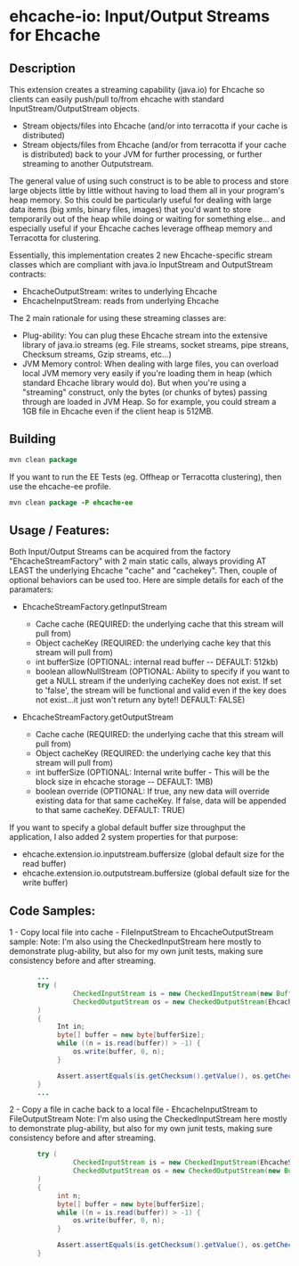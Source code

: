 # ehcache-io: Input/Output Streams for Ehcache

## Description
This extension creates a streaming capability (java.io) for Ehcache so clients can easily push/pull to/from ehcache with standard InputStream/OutputStream objects.
 * Stream objects/files into Ehcache (and/or into terracotta if your cache is distributed)
 * Stream objects/files from Ehcache (and/or from terracotta if your cache is distributed) back to your JVM for further processing, or further streaming to another Outputstream.

The general value of using such construct is to be able to process and store large objects little by little without having to load them all in your program's heap memory.
So this could be particularly useful for dealing with large data items (big xmls, binary files, images) that you'd want to store temporarily out of the heap while doing or waiting for something else...
and especially useful if your Ehcache caches leverage offheap memory and Terracotta for clustering.

Essentially, this implementation creates 2 new Ehcache-specific stream classes which are compliant with java.io InputStream and OutputStream contracts:
 * EhcacheOutputStream: writes to underlying Ehcache
 * EhcacheInputStream: reads from underlying Ehcache

The 2 main rationale for using these streaming classes are:
 * Plug-ability: You can plug these Ehcache stream into the extensive library of java.io streams (eg. File streams, socket streams, pipe streans, Checksum streams, Gzip streams, etc…)
 * JVM Memory control: When dealing with large files, you can overload local JVM memory very easily if you're loading them in heap (which standard Ehcache library would do). 
 But when you're using a "streaming" construct, only the bytes (or chunks of bytes) passing through are loaded in JVM Heap. 
 So for example, you could stream a 1GB file in Ehcache even if the client heap is 512MB.

## Building

```java
mvn clean package
```

If you want to run the EE Tests (eg. Offheap or Terracotta clustering), then use the ehcache-ee profile.

```java
mvn clean package -P ehcache-ee
```

## Usage / Features:

Both Input/Output Streams can be acquired from the factory "EhcacheStreamFactory" with 2 main static calls, 
always providing AT LEAST the underlying Ehcache "cache" and "cachekey".
Then, couple of optional behaviors can be used too. Here are simple details for each of the paramaters:

 * EhcacheStreamFactory.getInputStream
   * Cache cache (REQUIRED: the underlying cache that this stream will pull from)
   * Object cacheKey (REQUIRED: the underlying cache key that this stream will pull from)
   * int bufferSize (OPTIONAL: internal read buffer -- DEFAULT: 512kb)
   * boolean allowNullStream (OPTIONAL: Ability to specify if you want to get a NULL stream if the underlying cacheKey does not exist.
   If set to 'false', the stream will be functional and valid even if the key does not exist...it just won't return any byte!!
   DEFAULT: FALSE)
 
 * EhcacheStreamFactory.getOutputStream
   * Cache cache (REQUIRED: the underlying cache that this stream will pull from)
   * Object cacheKey (REQUIRED: the underlying cache key that this stream will pull from)
   * int bufferSize (OPTIONAL: Internal write buffer - This will be the block size in ehcache storage -- DEFAULT: 1MB)
   * boolean override (OPTIONAL: If true, any new data will override existing data for that same cacheKey. If false, data will be appended to that same cacheKey. DEFAULT: TRUE)

If you want to specify a global default buffer size throughput the application, I also added 2 system properties for that purpose:
 * ehcache.extension.io.inputstream.buffersize (global default size for the read buffer)
 * ehcache.extension.io.outputstream.buffersize (global default size for the write buffer)

## Code Samples:

1 - Copy local file into cache - FileInputStream to EhcacheOutputStream sample:
Note: I'm also using the CheckedInputStream here mostly to demonstrate plug-ability, but also for my own junit tests, making sure consistency before and after streaming.

```java
       ...
       try (
                CheckedInputStream is = new CheckedInputStream(new BufferedInputStream(Files.newInputStream(IN_FILE_PATH),inBufferSize),new CRC32());
                CheckedOutputStream os = new CheckedOutputStream(EhcacheStreamFactory.getOutputStream(cache, cache_key),new CRC32());
       )
       {
            Int in;
            byte[] buffer = new byte[bufferSize];
            while ((n = is.read(buffer)) > -1) {
                os.write(buffer, 0, n);
            }

            Assert.assertEquals(is.getChecksum().getValue(), os.getChecksum().getValue());
       }
       ...
```

2 - Copy a file in cache back to a local file - EhcacheInputStream to FileOutputStream
Note: I'm also using the CheckedInputStream here mostly to demonstrate plug-ability, but also for my own junit tests, making sure consistency before and after streaming.

```java
       try (
                CheckedInputStream is = new CheckedInputStream(EhcacheStreamFactory.getInputStream(cache, cache_key),new CRC32());
                CheckedOutputStream os = new CheckedOutputStream(new BufferedOutputStream(Files.newOutputStream(OUT_FILE_PATH)), new CRC32());
       )
       {
            int n;
            byte[] buffer = new byte[bufferSize];
            while ((n = is.read(buffer)) > -1) {
                os.write(buffer, 0, n);
            }

            Assert.assertEquals(is.getChecksum().getValue(), os.getChecksum().getValue());
       }
```